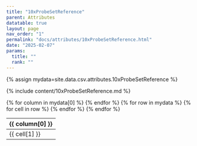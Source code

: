 ```yaml
---
title: "10xProbeSetReference"
parent: Attributes
datatable: true
layout: page
nav_order: "1"
permalink: "docs/attributes/10xProbeSetReference.html"
date: "2025-02-07"
params:
  title: ""
  rank: ""
---
```

{% assign mydata=site.data.csv.attributes.10xProbeSetReference %} 

{% include content/10xProbeSetReference.md %}

<table id="myTable" class="display" style="width:100%">
    <thead>
    {% for column in mydata[0] %}
        <th>{{ column[0] }}</th>
    {% endfor %}
    </thead>
    <tbody>
    {% for row in mydata %}
        <tr>
        {% for cell in row %}
            <td>{{ cell[1] }}</td>
        {% endfor %}
        </tr>
    {% endfor %}
    </tbody>
</table>
<script type="text/javascript">
  $(document).ready(function () {
    $('#myTable').DataTable({
      responsive: true,
      deferRender: false,
      paging: false,
      order: [],
    });
  });
</script>
